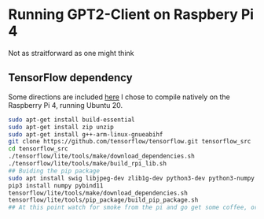 # Running GPT2-Client on Raspbery Pi 4
Not as straitforward as one might think 

##  TensorFlow dependency 

Some directions are included [here](https://www.tensorflow.org/lite/guide/build_rpi) I chose to compile natively on the Raspberry Pi 4, running Ubuntu 20.

```bash
sudo apt-get install build-essential
sudo apt-get install zip unzip
sudo apt-get install g++-arm-linux-gnueabihf
git clone https://github.com/tensorflow/tensorflow.git tensorflow_src
cd tensorflow_src
./tensorflow/lite/tools/make/download_dependencies.sh
./tensorflow/lite/tools/make/build_rpi_lib.sh
## Buiding the pip package 
sudo apt install swig libjpeg-dev zlib1g-dev python3-dev python3-numpy
pip3 install numpy pybind11
tensorflow/lite/tools/make/download_dependencies.sh
tensorflow/lite/tools/pip_package/build_pip_package.sh
## At this point watch for smoke from the pi and go get some coffee, or beer, or a coffee than a beer 

``` 